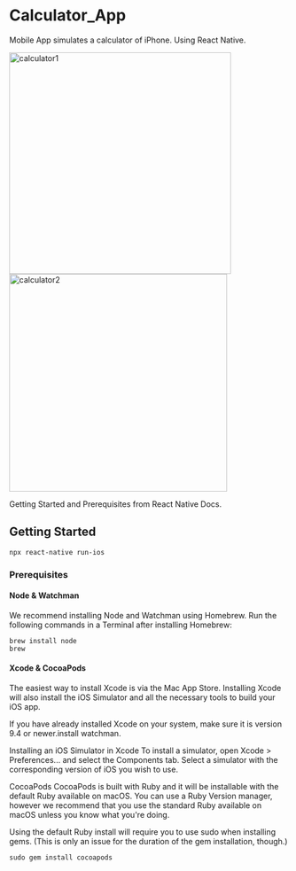 # Calculator_App
Mobile App simulates a calculator of iPhone.
Using React Native.

<img width="400" alt="calculator1" src="https://user-images.githubusercontent.com/48858870/69904132-ab11c980-1381-11ea-983b-f9b2f75fae4d.png">
<img width="393" alt="calculator2" src="https://user-images.githubusercontent.com/48858870/69904133-b4029b00-1381-11ea-9249-82b383d31288.png">


Getting Started and Prerequisites from React Native Docs.

## Getting Started

```
npx react-native run-ios
```


### Prerequisites

#### Node & Watchman
We recommend installing Node and Watchman using Homebrew. Run the following commands in a Terminal after installing Homebrew:
```
brew install node
brew
```

#### Xcode & CocoaPods
The easiest way to install Xcode is via the Mac App Store. Installing Xcode will also install the iOS Simulator and all the necessary tools to build your iOS app.

If you have already installed Xcode on your system, make sure it is version 9.4 or newer.install watchman.

Installing an iOS Simulator in Xcode
To install a simulator, open Xcode > Preferences... and select the Components tab. Select a simulator with the corresponding version of iOS you wish to use.

CocoaPods
CocoaPods is built with Ruby and it will be installable with the default Ruby available on macOS. You can use a Ruby Version manager, however we recommend that you use the standard Ruby available on macOS unless you know what you're doing.

Using the default Ruby install will require you to use sudo when installing gems. (This is only an issue for the duration of the gem installation, though.)

```
sudo gem install cocoapods
```
